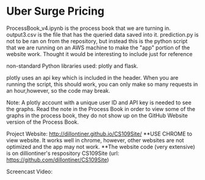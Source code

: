 # Uber Surge Pricing
ProcessBook_v4.ipynb is the process book that we are turning in.
output3.csv is the file that has the queried data saved into it.
prediction.py is not to be ran on from the repository, but instead this is the python script that we are running
	on an AWS machine to make the "app" portion of the website work. Thought it would be interesting to include
	just for reference

non-standard Python libraries used: plotly and flask.

plotly uses an api key which is included in the header. When you are running the script, this should work, you can only
	make so many requests in an hour,however, so the code may break.

Note: A plotly account with a unique user ID and API key is needed to see the graphs. Read the note in the Process Book in
	order to view some of the graphs in the process book, they do not show up on the GitHub Website version of the Process Book.

Project Website: http://dillontiner.github.io/CS109Site/
	**USE CHROME to view website. It works well in chrome, however, other websites are not optimized and the app may not work.
	**The website code (very extensive) is on dilliontiner's respository CS109Site (url: https://github.com/dillontiner/CS109Site)

Screencast Video: